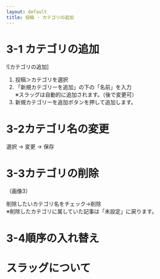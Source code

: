 ```yaml
---
layout: default
title: 投稿 - カテゴリの追加
---
```


# 3-1 カテゴリの追加

![カテゴリの追加]

1. 投稿＞カテゴリを選択
1. 「新規カテゴリーを追加」の下の「名前」を入力  
※スラッグは自動的に追加されます。（後で変更可）
1. 新規カテゴリーを追加ボタンを押して追加します。

# 3-2カテゴリ名の変更

選択 → 変更 → 保存

# 3-3カテゴリの削除
（画像3）

削除したいカテゴリ名をチェック→削除  
※削除したカテゴリに属していた記事は「未設定」に戻ります。

# 3-4順序の入れ替え

# スラッグについて